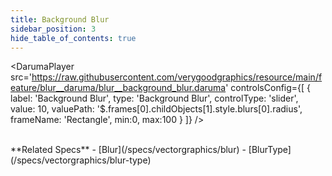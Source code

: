 ```yaml
---
title: Background Blur
sidebar_position: 3
hide_table_of_contents: true
---
```


<DarumaPlayer 
  src='https://raw.githubusercontent.com/verygoodgraphics/resource/main/feature/blur__daruma/blur__background_blur.daruma'
  controlsConfig={[
    {
      label:  'Background Blur',
      type: 'Background Blur',
      controlType: 'slider',
      value: 10,
      valuePath: '$.frames[0].childObjects[1].style.blurs[0].radius',
      frameName: 'Rectangle',
      min:0,
      max:100
    }
  ]}
/>

<br />
**Related Specs**
- [Blur](/specs/vectorgraphics/blur)
- [BlurType](/specs/vectorgraphics/blur-type)
